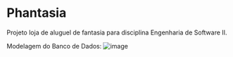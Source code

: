 # Phantasia
Projeto loja de aluguel de fantasia para disciplina Engenharia de Software II.

Modelagem do Banco de Dados:
![image](https://user-images.githubusercontent.com/68856854/217975960-354cccd8-3280-4918-b5b3-30ca7dcc1951.png)
